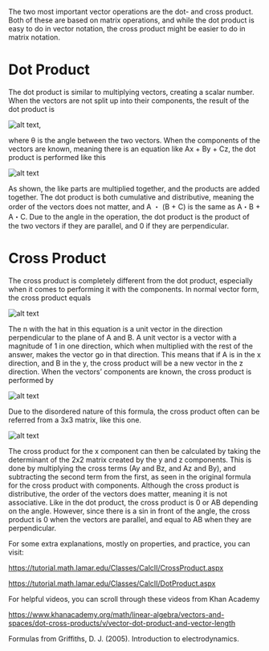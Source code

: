 The two most important vector operations are the dot- and cross product. Both of these are based on matrix operations, and while the dot product is easy to do in vector notation, the cross product might be easier to do in matrix notation. 

# Dot Product

The dot product is similar to multiplying vectors, creating a scalar number. When the vectors are not split up into their components, the result of the dot product is 

![alt text](https://github.com/cpawley/HHG2-MSP-Physics/blob/Floris-Images/1%20(2).png),

where θ is the angle between the two vectors. When the components of the vectors are known, meaning there is an equation like Ax + By + Cz, the dot product is performed like this 

![alt text](https://github.com/cpawley/HHG2-MSP-Physics/blob/Floris-Images/2.png)

As shown, the like parts are multiplied together, and the products are added together. The dot product is both cumulative and distributive, meaning the order of the vectors does not matter, and A ・ (B + C) is the same as A・B + A・C.
Due to the angle in the operation, the dot product is the product of the two vectors if they are parallel, and 0 if they are perpendicular. 

# Cross Product

The cross product is completely different from the dot product, especially when it comes to performing it with the components. In normal vector form, the cross product equals 

![alt text](https://github.com/cpawley/HHG2-MSP-Physics/blob/Floris-Images/3.png)

The n with the hat in this equation is a unit vector in the direction perpendicular to the plane of A and B. A unit vector is a vector with a magnitude of 1 in one direction, which when multiplied with the rest of the answer, makes the vector go in that direction. This means that if A is in the x direction, and B in the y, the cross product will be a new vector in the z direction. When the vectors’ components are known, the cross product is performed by 

![alt text](https://github.com/cpawley/HHG2-MSP-Physics/blob/Floris-Images/4.png)

Due to the disordered nature of this formula, the cross product often can be referred from a 3x3 matrix, like this one. 

![alt text](https://github.com/cpawley/HHG2-MSP-Physics/blob/Floris-Images/5%20(2).png)

The cross product for the x component can then be calculated by taking the determinant of the 2x2 matrix created by the y and z components. This is done by multiplying the cross terms (Ay and Bz, and Az and By), and subtracting the second term from the first, as seen in the original formula for the cross product with components. 
Although the cross product is distributive, the order of the vectors does matter, meaning it is not associative. 
Like in the dot product, the cross product is 0 or AB depending on the angle. However, since there is a sin in front of the angle, the cross product is 0 when the vectors are parallel, and equal to AB when they are perpendicular.

For some extra explanations, mostly on properties, and practice, you can visit:

https://tutorial.math.lamar.edu/Classes/CalcII/CrossProduct.aspx 

https://tutorial.math.lamar.edu/Classes/CalcII/DotProduct.aspx 

For helpful videos, you can scroll through these videos from Khan Academy

https://www.khanacademy.org/math/linear-algebra/vectors-and-spaces/dot-cross-products/v/vector-dot-product-and-vector-length 

Formulas from Griffiths, D. J. (2005). Introduction to electrodynamics.



